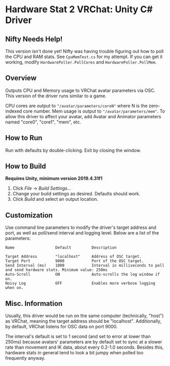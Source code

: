 # Hardware Stat 2 VRChat: Unity C# Driver

## Nifty Needs Help!

This version isn't done yet! Nifty was having trouble figuring out how to poll the CPU and RAM stats. See `CpuMemTest.cs` for my attempt. If you can get it working, modify `HardwarePoller.PollCores` and `HardwarePoller.PollMem`.

## Overview

Outputs CPU and Memory usage to VRChat avatar parameters via OSC. This version of the driver runs similar to a game.

CPU cores are output to `"/avatar/parameters/coreN"` where N is the zero-indexed core number. Mem usage is output to `"/avatar/parameters/mem"`. To allow this driver to affect your avatar, add Avatar and Animator parameters named "core0", "core1", "mem", etc.

## How to Run

Run with defaults by double-clicking. Exit by closing the window.

## How to Build

**Requires Unity, minimum version 2019.4.31f1**

1. Click _File_ -> _Build Settings..._
2. Change your build settings as desired. Defaults should work.
3. Click _Build_ and select an output location.

## Customization

Use command line parameters to modify the driver's target address and port, as well as poll/send interval and logging level. Below are a list of the parameters:

```
Name                  Default         Description

Target Address        "localhost"     Address of OSC target.
Target Port           9000            Port of the OSC target.
Send Interval (ms)    1000            Interval in milliseconds to poll and send hardware stats. Minimum value: 250ms
Auto-Scroll           ON              Auto-scrolls the log window if on.
Noisy Log             OFF             Enables more verbose logging when on.
```

## Misc. Information

Usually, this driver would be run on the same computer (technically, "host") as VRChat, meaning the target address should be "localhost". Additionally, by default, VRChat listens for OSC data on port 9000.

The interval's default is set to 1 second (and set to error at lower than 250ms) because avatars' parameters are by default set to sync at a slower rate than movement and IK data, about every 0.2-1.0 seconds. Besides this, hardware stats in general tend to look a bit jumpy when polled too frequently anyway.